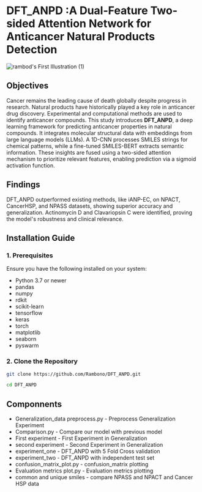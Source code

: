 # DFT_ANPD :A Dual-Feature Two-sided Attention Network for Anticancer Natural Products Detection 

![rambod's First Illustration (1)](https://github.com/user-attachments/assets/6845efb2-a1bf-45f2-a984-8e18e1ab7372)






## Objectives

Cancer remains the leading cause of death globally despite progress in research. Natural products have historically played a key role in anticancer drug discovery. Experimental and computational methods are used to identify anticancer compounds. This study introduces **DFT_ANPD**, a deep learning framework for predicting anticancer properties in natural compounds. It integrates molecular structural data with embeddings from large language models (LLMs). A 1D-CNN processes SMILES strings for chemical patterns, while a fine-tuned SMILES-BERT extracts semantic information. These insights are fused using a two-sided attention mechanism to prioritize relevant features, enabling prediction via a sigmoid activation function. 

## Findings

DFT_ANPD outperformed existing methods, like iANP-EC, on NPACT, CancerHSP, and NPASS datasets, showing superior accuracy and generalization. Actinomycin D and Clavariopsin C were identified, proving the model's robustness and clinical relevance.

## Installation Guide

### 1. Prerequisites
Ensure you have the following installed on your system:
* Python 3.7 or newer
* pandas
* numpy
* rdkit
* scikit-learn
* tensorflow
* keras
* torch
* matplotlib
* seaborn 
* pyswarm

### 2. Clone the Repository

```bash
git clone https://github.com/Rambono/DFT_ANPD.git

cd DFT_ANPD
```
## Componnents

* Generalization_data preprocess.py - Preprocess Generalization Experiment
* Comparison.py -  Compare our model with previous model
* First experiment -  First Experiment in Generalization 
* second experiment -  Second Experiment in Generalization 
* experiment_one -  DFT_ANPD with 5 Fold Cross validation
* experiment_two -  DFT_ANPD with independent test set
* confusion_matrix_plot.py -  confusion_matrix plotting
* Evaluation metrics plot.py -  Evaluation metrics plotting
* common and unique smiles - compare NPASS and NPACT and Cancer HSP data

  
